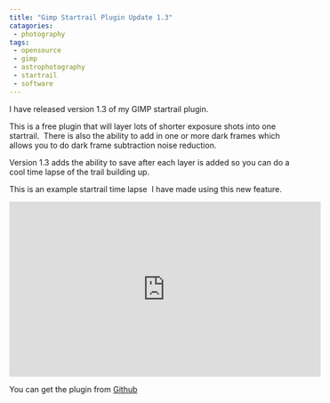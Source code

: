 ```yaml
---
title: "Gimp Startrail Plugin Update 1.3"
catagories:
 - photography
tags:
 - opensource
 - gimp
 - astrophotography
 - startrail
 - software
---
```

I have released version 1.3 of my GIMP startrail plugin.

This is a free plugin that will layer lots of shorter exposure shots into one startrail.  There is also the ability to add in one or more dark frames which allows you to do dark frame subtraction noise reduction.

Version 1.3 adds the ability to save after each layer is added so you can do a cool time lapse of the trail building up.

This is an example startrail time lapse  I have made using this new feature.

<iframe width="560" height="315" src="https://www.youtube.com/embed/Qaw72e93JA4" frameborder="0" gesture="media" allow="encrypted-media" allowfullscreen></iframe>

You can get the plugin from [Github][gimp-startrail-compositor]

[gimp-startrail-compositor]: https://github.com/themaninthesuitcase/gimp-startrail-compositor
